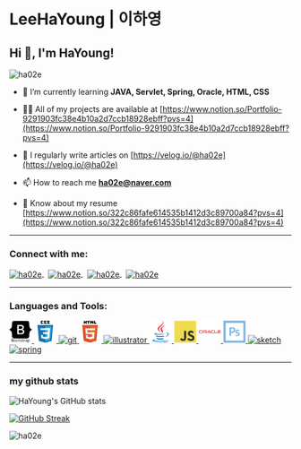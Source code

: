 # LeeHaYoung | 이하영
<!--
**ha02e/ha02e** is a ✨ _special_ ✨ repository because its `README.md` (this file) appears on your GitHub profile.

Here are some ideas to get you started:

- 🔭 I’m currently working on ...
- 🌱 I’m currently learning ...
- 👯 I’m looking to collaborate on ...
- 🤔 I’m looking for help with ...
- 💬 Ask me about ...
- 📫 How to reach me: ...
- 😄 Pronouns: ...
- ⚡ Fun fact: ...
-->




## Hi 👋, I'm HaYoung!

<p align="left"> <img src="https://komarev.com/ghpvc/?username=ha02e&label=Profile%20views&color=0e75b6&style=flat" alt="ha02e" /> </p>

- 🌱 I’m currently learning **JAVA, Servlet, Spring, Oracle, HTML, CSS**

- 👨‍💻 All of my projects are available at [https://www.notion.so/Portfolio-9291903fc38e4b10a2d7ccb18928ebff?pvs=4](https://www.notion.so/Portfolio-9291903fc38e4b10a2d7ccb18928ebff?pvs=4)

- 📝 I regularly write articles on [https://velog.io/@ha02e](https://velog.io/@ha02e)

- 📫 How to reach me **ha02e@naver.com**

- 📄 Know about my resume [https://www.notion.so/322c86fafe614535b1412d3c89700a84?pvs=4](https://www.notion.so/322c86fafe614535b1412d3c89700a84?pvs=4)

---

<h3 align="left">Connect with me:</h3>
<p align="left">
<a href="https://github.com/ha02e" target="blank">
  <img align="center" src="https://user-images.githubusercontent.com/121777501/224528829-4d6ef626-10df-402a-a0be-60c5d2933d97.png" alt="ha02e" height="30" width="30" />
</a> 
&nbsp;
<a href="https://www.notion.so/Study-4727d4391dbf40a3902f4ffcfdf87ac8?pvs=4" target="blank">
  <img align="center" src="https://user-images.githubusercontent.com/121777501/224528788-1d888398-c307-452e-be54-23b62d5f9dbd.png" alt="ha02e" height="30" width="30" />
</a>
&nbsp;
<a href="https://velog.io/@ha02e" target="blank">
  <img align="center" src="https://velog.velcdn.com/images/velog/profile/9aa07f66-5fcd-41f4-84f2-91d73afcec28/green%20favicon.png" alt="ha02e" height="30" width="30" />
</a>
&nbsp;
<a href="https://instagram.com/ha02e" target="blank"><img align="center" src="https://upload.wikimedia.org/wikipedia/commons/thumb/9/95/Instagram_logo_2022.svg/640px-Instagram_logo_2022.svg.png" alt="ha02e" height="30" width="30" /></a>
</p>
<hr>
<h3 align="left">Languages and Tools:</h3>
<p align="left"> <a href="https://getbootstrap.com" target="_blank" rel="noreferrer"> <img src="https://raw.githubusercontent.com/devicons/devicon/master/icons/bootstrap/bootstrap-plain-wordmark.svg" alt="bootstrap" width="40" height="40"/> </a> <a href="https://www.w3schools.com/css/" target="_blank" rel="noreferrer"> <img src="https://raw.githubusercontent.com/devicons/devicon/master/icons/css3/css3-original-wordmark.svg" alt="css3" width="40" height="40"/> </a> <a href="https://git-scm.com/" target="_blank" rel="noreferrer"> <img src="https://www.vectorlogo.zone/logos/git-scm/git-scm-icon.svg" alt="git" width="40" height="40"/> </a> <a href="https://www.w3.org/html/" target="_blank" rel="noreferrer"> <img src="https://raw.githubusercontent.com/devicons/devicon/master/icons/html5/html5-original-wordmark.svg" alt="html5" width="40" height="40"/> </a> <a href="https://www.adobe.com/in/products/illustrator.html" target="_blank" rel="noreferrer"> <img src="https://www.vectorlogo.zone/logos/adobe_illustrator/adobe_illustrator-icon.svg" alt="illustrator" width="40" height="40"/> </a> <a href="https://www.java.com" target="_blank" rel="noreferrer"> <img src="https://raw.githubusercontent.com/devicons/devicon/master/icons/java/java-original.svg" alt="java" width="40" height="40"/> </a> <a href="https://developer.mozilla.org/en-US/docs/Web/JavaScript" target="_blank" rel="noreferrer"> <img src="https://raw.githubusercontent.com/devicons/devicon/master/icons/javascript/javascript-original.svg" alt="javascript" width="40" height="40"/> </a> <a href="https://www.oracle.com/" target="_blank" rel="noreferrer"> <img src="https://raw.githubusercontent.com/devicons/devicon/master/icons/oracle/oracle-original.svg" alt="oracle" width="40" height="40"/> </a> <a href="https://www.photoshop.com/en" target="_blank" rel="noreferrer"> <img src="https://raw.githubusercontent.com/devicons/devicon/master/icons/photoshop/photoshop-line.svg" alt="photoshop" width="40" height="40"/> </a> <a href="https://www.sketch.com/" target="_blank" rel="noreferrer"> <img src="https://www.vectorlogo.zone/logos/sketchapp/sketchapp-icon.svg" alt="sketch" width="40" height="40"/> </a> <a href="https://spring.io/" target="_blank" rel="noreferrer"> <img src="https://www.vectorlogo.zone/logos/springio/springio-icon.svg" alt="spring" width="40" height="40"/> </a> </p>
<hr>

<h3 align="left">my github stats</h3>

![HaYoung's GitHub stats](https://github-readme-stats.vercel.app/api?username=ha02e&show_icons=true&theme=algolia)

[![GitHub Streak](https://streak-stats.demolab.com?user=ha02e&theme=algolia&border_radius=4.6&date_format=%5BY.%5Dn.j)](https://git.io/streak-stats)

<p><img align="left" src="https://github-readme-stats.vercel.app/api/top-langs?username=ha02e&show_icons=true&locale=en&layout=compact&theme=algolia" alt="ha02e" /></p>
